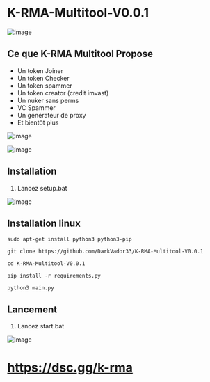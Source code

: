 # K-RMA-Multitool-V0.0.1

![image](https://user-images.githubusercontent.com/108224457/194705728-1673f6d5-c73a-4928-92a9-467b6ef1b47e.png)

## Ce que K-RMA Multitool Propose 
- Un token Joiner
- Un token Checker
- Un token spammer
- Un token creator (credit imvast)
- Un nuker sans perms
- VC Spammer
- Un générateur de proxy
- Et bientôt plus

![image](https://user-images.githubusercontent.com/108224457/194705865-9050bfd7-c4d9-40da-8ecc-6ff7f860f712.png)

![image](https://user-images.githubusercontent.com/108224457/194705887-72b09dfb-7b28-4149-a6bc-26d330d41696.png)

## Installation

1. Lancez setup.bat

![image](https://user-images.githubusercontent.com/108224457/194706096-1b9b03d0-4a6c-4cc9-87e8-b7d02022661d.png)

## Installation linux

`sudo apt-get install python3 python3-pip`

`git clone https://github.com/DarkVador33/K-RMA-Multitool-V0.0.1`

`cd K-RMA-Multitool-V0.0.1`

`pip install -r requirements.py`

`python3 main.py`

## Lancement

1. Lancez start.bat

![image](https://user-images.githubusercontent.com/108224457/194706123-d34410d2-1c62-44d2-ab42-cc6d29dc57cc.png)

# https://dsc.gg/k-rma
